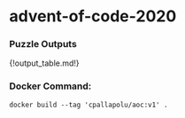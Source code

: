 
# advent-of-code-2020

### Puzzle Outputs

{!output_table.md!}

### Docker Command:

```
docker build --tag 'cpallapolu/aoc:v1' .
```
